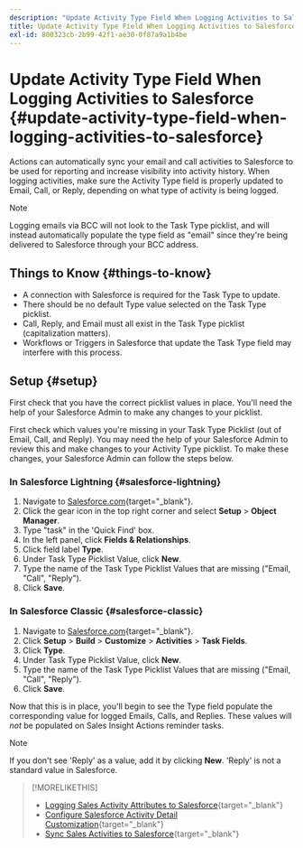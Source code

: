 ```yaml
---
description: "Update Activity Type Field When Logging Activities to Salesforce - Marketo Docs - Product Documentation"
title: Update Activity Type Field When Logging Activities to Salesforce
exl-id: 800323cb-2b99-42f1-ae30-0f87a9a1b4be
---
```

# Update Activity Type Field When Logging Activities to Salesforce {#update-activity-type-field-when-logging-activities-to-salesforce}

Actions can automatically sync your email and call activities to Salesforce to be used for reporting and increase visibility into activity history. When logging activities, make sure the Activity Type field is properly updated to Email, Call, or Reply, depending on what type of activity is being logged.

>[!NOTE]
>
>Logging emails via BCC will not look to the Task Type picklist, and will instead automatically populate the type field as "email" since they're being delivered to Salesforce through your BCC address.

## Things to Know {#things-to-know}

* A connection with Salesforce is required for the Task Type to update.
* There should be no default Type value selected on the Task Type picklist.
* Call, Reply, and Email must all exist in the Task Type picklist (capitalization matters).
* Workflows or Triggers in Salesforce that update the Task Type field may interfere with this process.

## Setup {#setup}

First check that you have the correct picklist values in place. You'll need the help of your Salesforce Admin to make any changes to your picklist.

First check which values you're missing in your Task Type Picklist (out of Email, Call, and Reply). You may need the help of your Salesforce Admin to review this and make changes to your Activity Type picklist. To make these changes, your Salesforce Admin can follow the steps below.

### In Salesforce Lightning {#salesforce-lightning}

1. Navigate to [Salesforce.com](https://salesforce.com){target="_blank"}.
1. Click the gear icon in the top right corner and select **Setup** > **Object Manager**.
1. Type "task" in the 'Quick Find' box.
1. In the left panel, click **Fields & Relationships**.
1. Click field label **Type**.
1. Under Task Type Picklist Value, click **New**.
1. Type the name of the Task Type Picklist Values that are missing ("Email, "Call", "Reply").
1. Click **Save**.

### In Salesforce Classic {#salesforce-classic}

1. Navigate to [Salesforce.com](https://salesforce.com){target="_blank"}.
1. Click **Setup** > **Build** > **Customize** > **Activities** > **Task Fields**.
1. Click **Type**.
1. Under Task Type Picklist Value, click **New**.
1. Type the name of the Task Type Picklist Values that are missing ("Email, "Call", "Reply").
1. Click **Save**.

Now that this is in place, you'll begin to see the Type field populate the corresponding value for logged Emails, Calls, and Replies. These values will _not_ be populated on Sales Insight Actions reminder tasks.

>[!NOTE]
>
>If you don't see 'Reply' as a value, add it by clicking **New**. 'Reply' is not a standard value in Salesforce.

>[!MORELIKETHIS]
>
>* [Logging Sales Activity Attributes to Salesforce](/help/marketo/product-docs/marketo-sales-insight/actions/crm/salesforce-package-configuration/logging-sales-activity-attributes-to-salesforce.md){target="_blank"}
>* [Configure Salesforce Activity Detail Customization](/help/marketo/product-docs/marketo-sales-insight/actions/crm/salesforce-integration/configure-salesforce-activity-detail-customization.md){target="_blank"}
>* [Sync Sales Activities to Salesforce](/help/marketo/product-docs/marketo-sales-insight/actions/crm/salesforce-integration/sync-sales-activities-to-salesforce.md){target="_blank"}
